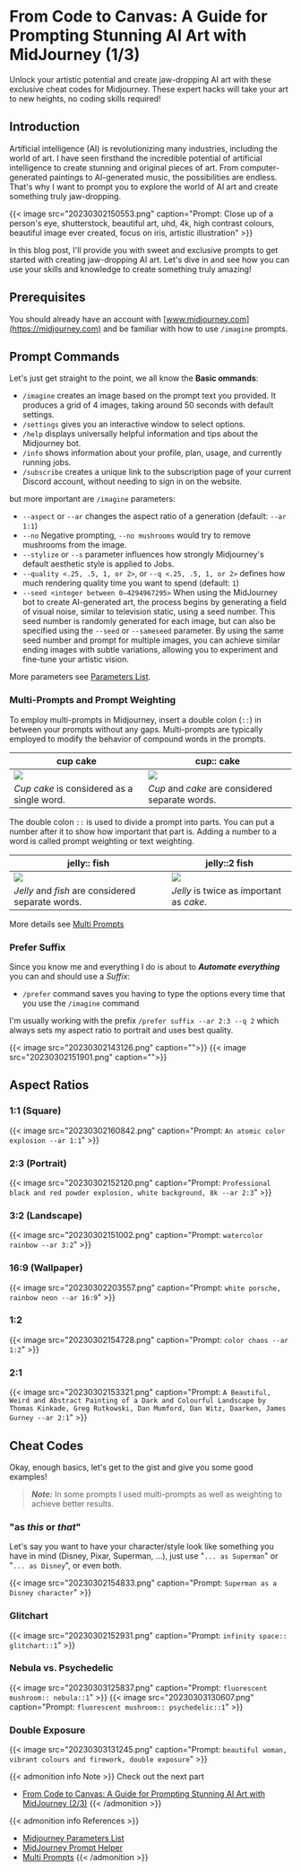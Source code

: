 # From Code to Canvas: A Guide for Prompting Stunning AI Art with MidJourney (1/3)


Unlock your artistic potential and create jaw-dropping AI art with these exclusive cheat codes for Midjourney. These expert hacks will take your art to new heights, no coding skills required!

<!--more-->

## Introduction

Artificial intelligence (AI) is revolutionizing many industries, including the world of art. I have seen firsthand the incredible potential of artificial intelligence to create stunning and original pieces of art. From computer-generated paintings to AI-generated music, the possibilities are endless. That's why I want to prompt you to explore the world of AI art and create something truly jaw-dropping.

{{< image src="20230302150553.png" caption="Prompt: Close up of a person's eye, shutterstock, beautiful art, uhd, 4k, high contrast colours, beautiful image ever created, focus on iris, artistic illustration" >}}

In this blog post, I'll provide you with sweet and exclusive prompts to get started with creating jaw-dropping AI art. Let's dive in and see how you can use your skills and knowledge to create something truly amazing!

## Prerequisites

You should already have an account with [www.midjourney.com](https://midjourney.com) and be familiar with how to use `/imagine` prompts.

## Prompt Commands

Let's just get straight to the point, we all know the **Basic ommands**:

- `/imagine` creates an image based on the prompt text you provided. It produces a grid of 4 images, taking around 50 seconds with default settings.
- `/settings` gives you an interactive window to select options.
- `/help` displays universally helpful information and tips about the Midjourney bot.
- `/info` shows information about your profile, plan, usage, and currently running jobs.
- `/subscribe` creates a unique link to the subscription page of your current Discord account, without needing to sign in on the website.

but more important are `/imagine` parameters:

- `--aspect` or `--ar` changes the aspect ratio of a generation (default: `--ar 1:1`)
- `--no` Negative prompting, `--no mushrooms` would try to remove mushrooms from the image.
- `--stylize` or `--s` parameter influences how strongly Midjourney's default aesthetic style is applied to Jobs.
- `--quality <.25, .5, 1, or 2>`, or `--q <.25, .5, 1, or 2>` defines how much rendering quality time you want to spend (default: `1`)
- `--seed <integer between 0–4294967295>` When using the MidJourney bot to create AI-generated art, the process begins by generating a field of visual noise, similar to television static, using a seed number. This seed number is randomly generated for each image, but can also be specified using the `--seed` or `--sameseed` parameter. By using the same seed number and prompt for multiple images, you can achieve similar ending images with subtle variations, allowing you to experiment and fine-tune your artistic vision.

More parameters see [Parameters List](https://docs.midjourney.com/docs/parameter-list).

### Multi-Prompts and Prompt Weighting

To employ multi-prompts in Midjourney, insert a double colon (`::`) in between your prompts without any gaps. Multi-prompts are typically employed to modify the behavior of compound words in the prompts.

|cup cake|cup:: cake|
|---|---|
|![](123.png)|![](456.png)|
| *Cup cake* is considered as a single word. | *Cup* and *cake* are considered separate words. |


The double colon `::` is used to divide a prompt into parts. You can put a number after it to show how important that part is. Adding a number to a word is called prompt weighting or text weighting.

|jelly:: fish|jelly::2 fish|
|---|---|
| ![](20230306152531.png)    | ![](20230306152317.png)    |
| *Jelly* and *fish* are considered separate words. | *Jelly* is twice as important as *cake*.|

More details see [Multi Prompts](https://docs.midjourney.com/docs/multi-prompts)

### Prefer Suffix

Since you know me and everything I do is about to ***Automate everything*** you can and should use a *Suffix*:

- `/prefer` command saves you having to type the options every time that you use the `/imagine` command

I'm usually working with the prefix `/prefer suffix --ar 2:3 --q 2` which always sets my aspect ratio to portrait and uses best quality.

{{< image src="20230302143126.png" caption="">}}
{{< image src="20230302151901.png" caption="">}}

## Aspect Ratios
### 1:1 (Square)
{{< image src="20230302160842.png" caption="Prompt: `An atomic color explosion --ar 1:1`" >}}

### 2:3 (Portrait)
{{< image src="20230302152120.png" caption="Prompt: `Professional black and red powder explosion, white background, 8k --ar 2:3`" >}}

### 3:2 (Landscape)
{{< image src="20230302151002.png" caption="Prompt: `watercolor rainbow --ar 3:2`" >}}

### 16:9 (Wallpaper)
{{< image src="20230302203557.png" caption="Prompt: `white porsche, rainbow neon --ar 16:9`" >}}

### 1:2
{{< image src="20230302154728.png" caption="Prompt: `color chaos --ar 1:2`" >}}

### 2:1
{{< image src="20230302153321.png" caption="Prompt: `A Beautiful, Weird and Abstract Painting of a Dark and Colourful Landscape by Thomas Kinkade, Greg Rutkowski, Dan Mumford, Dan Witz, Daarken, James Gurney --ar 2:1`" >}}

## Cheat Codes
Okay, enough basics, let's get to the gist and give you some good examples!

> ***Note:*** In some prompts I used multi-prompts as well as weighting to achieve better results.

### "as *this* or *that*"
Let's say you want to have your character/style look like something you have in mind (Disney, Pixar, Superman, ...), just use "`... as Superman`" or "`... as Disney`", or even both.

{{< image src="20230302154833.png" caption="Prompt: `Superman as a Disney character`" >}}

### Glitchart
{{< image src="20230302152931.png" caption="Prompt: `infinity space:: glitchart::1`" >}}

### Nebula vs. Psychedelic
{{< image src="20230303125837.png" caption="Prompt: `fluorescent mushroom:: nebula::1`" >}}
{{< image src="20230303130607.png" caption="Prompt: `fluorescent mushroom:: psychedelic::1`" >}}

### Double Exposure
{{< image src="20230303131245.png" caption="Prompt: `beautiful woman, vibrant colours and firework, double exposure`" >}}

{{< admonition info Note >}}
Check out the next part
- [From Code to Canvas: A Guide for Prompting Stunning AI Art with MidJourney (2/3)](../from-code-to-canvas-a-guide-for-prompting-stunning-ai-art-with-midjourney-2/)
{{< /admonition >}}

{{< admonition info References >}}
- [Midjourney Parameters List](https://docs.midjourney.com/docs/parameter-list)
- [MidJourney Prompt Helper](https://prompt.noonshot.com/)
- [Multi Prompts](https://docs.midjourney.com/docs/multi-prompts)
{{< /admonition >}}


